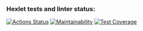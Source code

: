 ### Hexlet tests and linter status:
[![Actions Status](https://github.com/bitsen03/frontend-project-46/workflows/hexlet-check/badge.svg)](https://github.com/bitsen03/frontend-project-46/actions)
[![Maintainability](https://api.codeclimate.com/v1/badges/7c998a0be986eec0b622/maintainability)](https://codeclimate.com/github/bitsen03/frontend-project-46/maintainability)
[![Test Coverage](https://api.codeclimate.com/v1/badges/7c998a0be986eec0b622/test_coverage)](https://codeclimate.com/github/bitsen03/frontend-project-46/test_coverage)